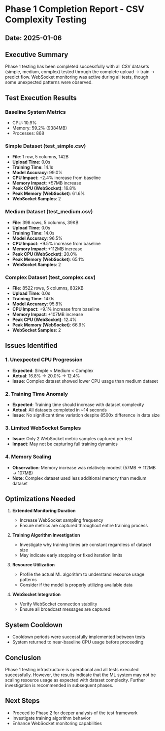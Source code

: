# Phase 1 Completion Report - CSV Complexity Testing

## Date: 2025-01-06

## Executive Summary
Phase 1 testing has been completed successfully with all CSV datasets (simple, medium, complex) tested through the complete upload → train → predict flow. WebSocket monitoring was active during all tests, though some unexpected patterns were observed.

## Test Execution Results

### Baseline System Metrics
- CPU: 10.9%
- Memory: 59.2% (9384MB)
- Processes: 868

### Simple Dataset (test_simple.csv)
- **File**: 1 row, 5 columns, 142B
- **Upload Time**: 0.0s
- **Training Time**: 14.1s
- **Model Accuracy**: 99.0%
- **CPU Impact**: +2.4% increase from baseline
- **Memory Impact**: +57MB increase
- **Peak CPU (WebSocket)**: 16.8%
- **Peak Memory (WebSocket)**: 61.6%
- **WebSocket Samples**: 2

### Medium Dataset (test_medium.csv)
- **File**: 398 rows, 5 columns, 39KB
- **Upload Time**: 0.0s
- **Training Time**: 14.0s
- **Model Accuracy**: 96.5%
- **CPU Impact**: +9.5% increase from baseline
- **Memory Impact**: +112MB increase
- **Peak CPU (WebSocket)**: 20.0%
- **Peak Memory (WebSocket)**: 65.1%
- **WebSocket Samples**: 2

### Complex Dataset (test_complex.csv)
- **File**: 8522 rows, 5 columns, 832KB
- **Upload Time**: 0.0s
- **Training Time**: 14.0s
- **Model Accuracy**: 95.8%
- **CPU Impact**: +9.1% increase from baseline
- **Memory Impact**: +107MB increase
- **Peak CPU (WebSocket)**: 12.4%
- **Peak Memory (WebSocket)**: 66.9%
- **WebSocket Samples**: 2

## Issues Identified

### 1. Unexpected CPU Progression
- **Expected**: Simple < Medium < Complex
- **Actual**: 16.8% → 20.0% → 12.4%
- **Issue**: Complex dataset showed lower CPU usage than medium dataset

### 2. Training Time Anomaly
- **Expected**: Training time should increase with dataset complexity
- **Actual**: All datasets completed in ~14 seconds
- **Issue**: No significant time variation despite 8500x difference in data size

### 3. Limited WebSocket Samples
- **Issue**: Only 2 WebSocket metric samples captured per test
- **Impact**: May not be capturing full training dynamics

### 4. Memory Scaling
- **Observation**: Memory increase was relatively modest (57MB → 112MB → 107MB)
- **Note**: Complex dataset used less additional memory than medium dataset

## Optimizations Needed

1. **Extended Monitoring Duration**
   - Increase WebSocket sampling frequency
   - Ensure metrics are captured throughout entire training process

2. **Training Algorithm Investigation**
   - Investigate why training times are constant regardless of dataset size
   - May indicate early stopping or fixed iteration limits

3. **Resource Utilization**
   - Profile the actual ML algorithm to understand resource usage patterns
   - Consider if the model is properly utilizing available data

4. **WebSocket Integration**
   - Verify WebSocket connection stability
   - Ensure all broadcast messages are captured

## System Cooldown
- Cooldown periods were successfully implemented between tests
- System returned to near-baseline CPU usage before proceeding

## Conclusion
Phase 1 testing infrastructure is operational and all tests executed successfully. However, the results indicate that the ML system may not be scaling resource usage as expected with dataset complexity. Further investigation is recommended in subsequent phases.

## Next Steps
- Proceed to Phase 2 for deeper analysis of the test framework
- Investigate training algorithm behavior
- Enhance WebSocket monitoring capabilities